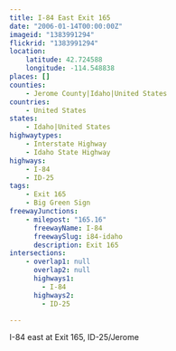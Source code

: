 ```yaml
---
title: I-84 East Exit 165
date: "2006-01-14T00:00:00Z"
imageid: "1383991294"
flickrid: "1383991294"
location:
    latitude: 42.724588
    longitude: -114.548838
places: []
counties:
    - Jerome County|Idaho|United States
countries:
    - United States
states:
    - Idaho|United States
highwaytypes:
    - Interstate Highway
    - Idaho State Highway
highways:
    - I-84
    - ID-25
tags:
    - Exit 165
    - Big Green Sign
freewayJunctions:
    - milepost: "165.16"
      freewayName: I-84
      freewaySlug: i84-idaho
      description: Exit 165
intersections:
    - overlap1: null
      overlap2: null
      highways1:
        - I-84
      highways2:
        - ID-25

---
```

I-84 east at Exit 165, ID-25/Jerome